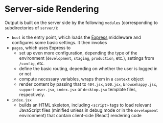 # Server-side Rendering

Output is built on the server side by the following `modules` (corresponding to subdirectories of `server/`):

- `boot` is the entry point, which loads the [Express](http://expressjs.com/) middleware and configures some basic settings. It then invokes
- `pages`, which uses Express to
  - set up even more configuration, depending the type of the environment (`development`, `staging`, `production`, etc.), settings from `/config`, etc.
  - define the basic routing, depending on whether the user is logged in or not
  - compute necessary variables, wraps them in a `context` object
  - render content by passing that to `404.jsx`, `500.jsx`, `browsehappy.jsx`, `support-user.jsx`, `index.jsx` or `desktop.jsx` template files, respectively.
- `index.jsx`
  - builds an HTML skeleton, including `<script>` tags to load relevant JavaScript files (minified unless in debug mode or in the `development` environment) that contain client-side (React) rendering code
